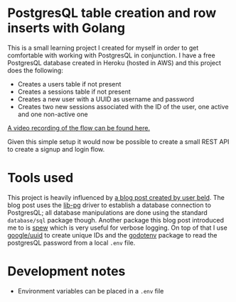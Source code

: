 PostgresQL table creation and row inserts with Golang
=====================================================

This is a small learning project I created for myself in order to get comfortable with working with PostgresQL in conjunction. I have a free PostgresQL database created in Heroku (hosted in AWS) and this project does the following:

- Creates a users table if not present
- Creates a sessions table if not present
- Creates a new user with a UUID as username and password
- Creates two new sessions associated with the ID of the user, one active and one non-active one

[A video recording of the flow can be found here.](http://g.recordit.co/3fsUhhlbVL.gif)

Given this simple setup it would now be possible to create a small REST API to create a signup and login flow.

# Tools used

This project is heavily influenced by [a blog post created by user beld](https://medium.com/@beld_pro/postgres-with-golang-3b788d86f2ef). The blog post uses the [lib-pg](https://pkg.go.dev/github.com/lib/pq@v1.9.0) driver to establish a database connection to PostgresQL; all database manipulations are done using the standard `database/sql` package though. Another package this blog post introduced me to is [spew](https://pkg.go.dev/github.com/davecgh/go-spew@v1.1.1/spew) which is very useful for verbose logging. On top of that I use [google/uuid](https://pkg.go.dev/github.com/google/uuid@v1.2.0) to create unique IDs and the [godotenv](https://pkg.go.dev/github.com/joho/godotenv@v1.3.0) package to read the postgresQL password from a local `.env` file.

# Development notes
- Environment variables can be placed in a `.env` file